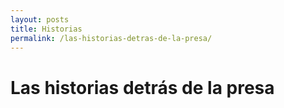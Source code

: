 ```yaml
---
layout: posts
title: Historias
permalink: /las-historias-detras-de-la-presa/
---
```


# Las historias detrás de la presa

